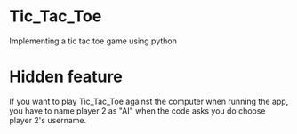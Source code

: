 # Tic_Tac_Toe
 Implementing a tic tac toe game using python
# Hidden feature
If you want to play Tic_Tac_Toe against the computer when running the app, you have to name player 2 as "AI" when the code asks you do choose player 2's username. 
